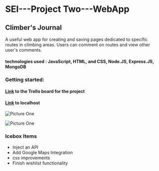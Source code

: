 # SEI---Project Two---WebApp

## Climber's Journal

A useful web app for creating and saving pages dedicated to specific routes in climbing areas.  Users can comment on routes and view other user's comments.  


#### technologies used : JavaScript, HTML, and CSS, Node.JS, Express.JS, MongoDB


### Getting started: 



#### [Link](https://trello.com/b/A3zmoKFJ/sei-project-two) to the Trello board for the project
#### [Link](http://localhost:3000/) to localhost


![Picture One](https://i.imgur.com/XH2jVTi.png)

![Picture One](https://i.imgur.com/AS7WLxi.png)



### Icebox Items
* Inject an API
* Add Google Maps Integration
* css improvements
* Finish wishlist functionality